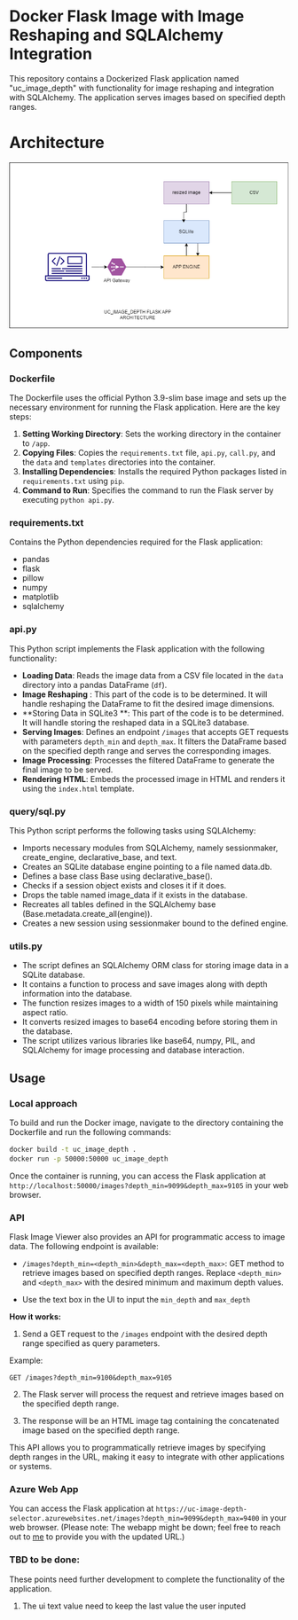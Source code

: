 
# Docker Flask Image with Image Reshaping and SQLAlchemy Integration

This repository contains a Dockerized Flask application named "uc_image_depth" with functionality for image reshaping and integration with SQLAlchemy. The application serves images based on specified depth ranges.

# Architecture

![architecture](./image_doc/architecture.png)

## Components

### Dockerfile

The Dockerfile uses the official Python 3.9-slim base image and sets up the necessary environment for running the Flask application. Here are the key steps:

1. **Setting Working Directory**: Sets the working directory in the container to `/app`.
2. **Copying Files**: Copies the `requirements.txt` file, `api.py`, `call.py`, and the `data` and `templates` directories into the container.
3. **Installing Dependencies**: Installs the required Python packages listed in `requirements.txt` using `pip`.
4. **Command to Run**: Specifies the command to run the Flask server by executing `python api.py`.

### requirements.txt

Contains the Python dependencies required for the Flask application:

- pandas
- flask
- pillow
- numpy
- matplotlib
- sqlalchemy

### api.py

This Python script implements the Flask application with the following functionality:

- **Loading Data**: Reads the image data from a CSV file located in the `data` directory into a pandas DataFrame (`df`).
- **Image Reshaping** : This part of the code is to be determined. It will handle reshaping the DataFrame to fit the desired image dimensions.
- **Storing Data in SQLite3 **: This part of the code is to be determined. It will handle storing the reshaped data in a SQLite3 database.
- **Serving Images**: Defines an endpoint `/images` that accepts GET requests with parameters `depth_min` and `depth_max`. It filters the DataFrame based on the specified depth range and serves the corresponding images.
- **Image Processing**: Processes the filtered DataFrame to generate the final image to be served.
- **Rendering HTML**: Embeds the processed image in HTML and renders it using the `index.html` template.

### query/sql.py


This Python script performs the following tasks using SQLAlchemy:

- Imports necessary modules from SQLAlchemy, namely sessionmaker, create_engine, declarative_base, and text.
- Creates an SQLite database engine pointing to a file named data.db.
- Defines a base class Base using declarative_base().
- Checks if a session object exists and closes it if it does.
- Drops the table named image_data if it exists in the database.
- Recreates all tables defined in the SQLAlchemy base (Base.metadata.create_all(engine)).
- Creates a new session using sessionmaker bound to the defined engine.

### utils.py

- The script defines an SQLAlchemy ORM class for storing image data in a SQLite database.
- It contains a function to process and save images along with depth information into the database.
- The function resizes images to a width of 150 pixels while maintaining aspect ratio.
- It converts resized images to base64 encoding before storing them in the database.
- The script utilizes various libraries like base64, numpy, PIL, and SQLAlchemy for image processing and database interaction.

## Usage

### Local approach

To build and run the Docker image, navigate to the directory containing the Dockerfile and run the following commands:

```bash
docker build -t uc_image_depth .
docker run -p 50000:50000 uc_image_depth
```

Once the container is running, you can access the Flask application at `http://localhost:50000/images?depth_min=9099&depth_max=9105` in your web browser.

### API

Flask Image Viewer also provides an API for programmatic access to image data. The following endpoint is available:

- `/images?depth_min=<depth_min>&depth_max=<depth_max>`: GET method to retrieve images based on specified depth ranges. Replace `<depth_min>` and `<depth_max>` with the desired minimum and maximum depth values.

- Use the text box in the UI to input the `min_depth` and `max_depth`

**How it works:**

1. Send a GET request to the `/images` endpoint with the desired depth range specified as query parameters.

Example:
```
GET /images?depth_min=9100&depth_max=9105
```

2. The Flask server will process the request and retrieve images based on the specified depth range.

3. The response will be an HTML image tag containing the concatenated image based on the specified depth range.

This API allows you to programmatically retrieve images by specifying depth ranges in the URL, making it easy to integrate with other applications or systems.

### Azure Web App

You can access the Flask application at `https://uc-image-depth-selector.azurewebsites.net/images?depth_min=9099&depth_max=9400` in your web browser. (Please note: The webapp might be down; feel free to reach out to [me](mailto:imrane.chafik@gmail.com) to provide you with the updated URL.)


### TBD to be done:
These points need further development to complete the functionality of the application.
1. The ui text value need to keep the last value the user inputed
